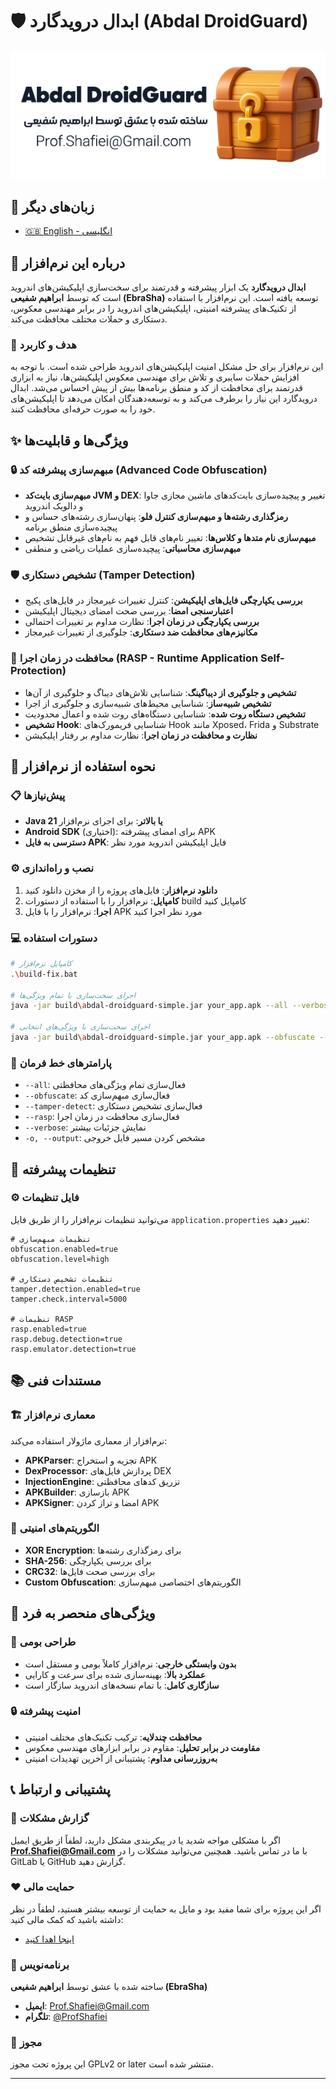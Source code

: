 # 🛡️ ابدال درویدگارد (Abdal DroidGuard)


<div align="center">
  <img src="shot-fa.png" alt="Abdal DroidGuard Screenshot"  >
</div>

## 📘 زبان‌های دیگر

- [🇬🇧 English - انگلیسی](README.md)



## 📖 درباره این نرم‌افزار

**ابدال درویدگارد** یک ابزار پیشرفته و قدرتمند برای سخت‌سازی اپلیکیشن‌های اندروید است که توسط **ابراهیم شفیعی (EbraSha)** توسعه یافته است. این نرم‌افزار با استفاده از تکنیک‌های پیشرفته امنیتی، اپلیکیشن‌های اندروید را در برابر مهندسی معکوس، دستکاری و حملات مختلف محافظت می‌کند.

### 🎯 هدف و کاربرد

این نرم‌افزار برای حل مشکل امنیت اپلیکیشن‌های اندروید طراحی شده است. با توجه به افزایش حملات سایبری و تلاش برای مهندسی معکوس اپلیکیشن‌ها، نیاز به ابزاری قدرتمند برای محافظت از کد و منطق برنامه‌ها بیش از پیش احساس می‌شد. ابدال درویدگارد این نیاز را برطرف می‌کند و به توسعه‌دهندگان امکان می‌دهد تا اپلیکیشن‌های خود را به صورت حرفه‌ای محافظت کنند.

## ✨ ویژگی‌ها و قابلیت‌ها

### 🔒 مبهم‌سازی پیشرفته کد (Advanced Code Obfuscation)
- **مبهم‌سازی بایت‌کد JVM و DEX**: تغییر و پیچیده‌سازی بایت‌کدهای ماشین مجازی جاوا و دالویک اندروید
- **رمزگذاری رشته‌ها و مبهم‌سازی کنترل فلو**: پنهان‌سازی رشته‌های حساس و پیچیده‌سازی منطق برنامه
- **مبهم‌سازی نام متدها و کلاس‌ها**: تغییر نام‌های قابل فهم به نام‌های غیرقابل تشخیص
- **مبهم‌سازی محاسباتی**: پیچیده‌سازی عملیات ریاضی و منطقی

### 🛡️ تشخیص دستکاری (Tamper Detection)
- **بررسی یکپارچگی فایل‌های اپلیکیشن**: کنترل تغییرات غیرمجاز در فایل‌های پکیج
- **اعتبارسنجی امضا**: بررسی صحت امضای دیجیتال اپلیکیشن
- **بررسی یکپارچگی در زمان اجرا**: نظارت مداوم بر تغییرات احتمالی
- **مکانیزم‌های محافظت ضد دستکاری**: جلوگیری از تغییرات غیرمجاز

### 🚀 محافظت در زمان اجرا (RASP - Runtime Application Self-Protection)
- **تشخیص و جلوگیری از دیباگینگ**: شناسایی تلاش‌های دیباگ و جلوگیری از آن‌ها
- **تشخیص شبیه‌ساز**: شناسایی محیط‌های شبیه‌سازی و جلوگیری از اجرا
- **تشخیص دستگاه روت شده**: شناسایی دستگاه‌های روت شده و اعمال محدودیت
- **تشخیص Hook**: شناسایی فریمورک‌های Hook مانند Xposed، Frida و Substrate
- **نظارت و محافظت در زمان اجرا**: نظارت مداوم بر رفتار اپلیکیشن

## 🚀 نحوه استفاده از نرم‌افزار

### 📋 پیش‌نیازها
- **Java 21 یا بالاتر**: برای اجرای نرم‌افزار
- **Android SDK** (اختیاری): برای امضای پیشرفته APK
- **دسترسی به فایل APK**: فایل اپلیکیشن اندروید مورد نظر

### ⚙️ نصب و راه‌اندازی

1. **دانلود نرم‌افزار**: فایل‌های پروژه را از مخزن دانلود کنید
2. **کامپایل**: نرم‌افزار را با استفاده از دستورات build کامپایل کنید
3. **اجرا**: نرم‌افزار را با فایل APK مورد نظر اجرا کنید

### 💻 دستورات استفاده

```bash
# کامپایل نرم‌افزار
.\build-fix.bat

# اجرای سخت‌سازی با تمام ویژگی‌ها
java -jar build\abdal-droidguard-simple.jar your_app.apk --all --verbose

# اجرای سخت‌سازی با ویژگی‌های انتخابی
java -jar build\abdal-droidguard-simple.jar your_app.apk --obfuscate --tamper-detect --rasp
```

### 📝 پارامترهای خط فرمان

- `--all`: فعال‌سازی تمام ویژگی‌های محافظتی
- `--obfuscate`: فعال‌سازی مبهم‌سازی کد
- `--tamper-detect`: فعال‌سازی تشخیص دستکاری
- `--rasp`: فعال‌سازی محافظت در زمان اجرا
- `--verbose`: نمایش جزئیات بیشتر
- `-o, --output`: مشخص کردن مسیر فایل خروجی

## 🔧 تنظیمات پیشرفته

### ⚙️ فایل تنظیمات
می‌توانید تنظیمات نرم‌افزار را از طریق فایل `application.properties` تغییر دهید:

```properties
# تنظیمات مبهم‌سازی
obfuscation.enabled=true
obfuscation.level=high

# تنظیمات تشخیص دستکاری
tamper.detection.enabled=true
tamper.check.interval=5000

# تنظیمات RASP
rasp.enabled=true
rasp.debug.detection=true
rasp.emulator.detection=true
```

 
## 📚 مستندات فنی

### 🏗️ معماری نرم‌افزار
نرم‌افزار از معماری ماژولار استفاده می‌کند:
- **APKParser**: تجزیه و استخراج APK
- **DexProcessor**: پردازش فایل‌های DEX
- **InjectionEngine**: تزریق کدهای محافظتی
- **APKBuilder**: بازسازی APK
- **APKSigner**: امضا و تراز کردن APK

### 🔐 الگوریتم‌های امنیتی
- **XOR Encryption**: برای رمزگذاری رشته‌ها
- **SHA-256**: برای بررسی یکپارچگی
- **CRC32**: برای بررسی صحت فایل‌ها
- **Custom Obfuscation**: الگوریتم‌های اختصاصی مبهم‌سازی

## 🌟 ویژگی‌های منحصر به فرد

### 🎯 طراحی بومی
- **بدون وابستگی خارجی**: نرم‌افزار کاملاً بومی و مستقل است
- **عملکرد بالا**: بهینه‌سازی شده برای سرعت و کارایی
- **سازگاری کامل**: با تمام نسخه‌های اندروید سازگار است

### 🔒 امنیت پیشرفته
- **محافظت چندلایه**: ترکیب تکنیک‌های مختلف امنیتی
- **مقاومت در برابر تحلیل**: مقاوم در برابر ابزارهای مهندسی معکوس
- **به‌روزرسانی مداوم**: پشتیبانی از آخرین تهدیدات امنیتی

## 📞 پشتیبانی و ارتباط

### 🐛 گزارش مشکلات
اگر با مشکلی مواجه شدید یا در پیکربندی مشکل دارید، لطفاً از طریق ایمیل **Prof.Shafiei@Gmail.com** با ما در تماس باشید. همچنین می‌توانید مشکلات را در GitLab یا GitHub گزارش دهید.

### ❤️ حمایت مالی
اگر این پروژه برای شما مفید بود و مایل به حمایت از توسعه بیشتر هستید، لطفاً در نظر داشته باشید که کمک مالی کنید:
- [اینجا اهدا کنید](https://alphajet.ir/abdal-donation)

### 🤵 برنامه‌نویس
ساخته شده با عشق توسط **ابراهیم شفیعی (EbraSha)**
- **ایمیل**: Prof.Shafiei@Gmail.com
- **تلگرام**: [@ProfShafiei](https://t.me/ProfShafiei)

### 📜 مجوز
این پروژه تحت مجوز GPLv2 or later منتشر شده است.

---
 
 
